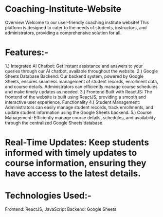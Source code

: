 # Coaching-Institute-Website
Overview
Welcome to our user-friendly coaching institute website! This platform is designed to cater to the needs of students, instructors, and administrators, providing a comprehensive solution for all.

# Features:-
1.) Integrated AI Chatbot: Get instant assistance and answers to your queries through our AI chatbot, available throughout the website.
2.) Google Sheets Database Backend: Our backend system, powered by Google Sheets, ensures seamless management of student records, enrollment data, and course details. Administrators can efficiently manage course schedules and make timely updates as needed.
3.) Frontend Built with ReactJS: The frontend of the website is built using ReactJS, providing a smooth and interactive user experience.
Functionality
4.) Student Management: Administrators can easily manage student records, track enrollments, and update student information using the Google Sheets backend.
5.) Course Management: Efficiently manage course details, schedules, and availability through the centralized Google Sheets database.
# Real-Time Updates: Keep students informed with timely updates to course information, ensuring they have access to the latest details.
# Technologies Used:-
Frontend: ReactJS, JavaScript
Backend: Google Sheets
